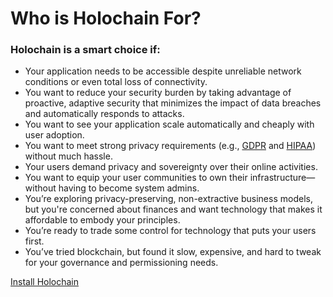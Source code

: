 # Who is Holochain For?

### Holochain is a smart choice if:

* Your application needs to be accessible despite unreliable network conditions or even total loss of connectivity.
* You want to reduce your security burden by taking advantage of proactive, adaptive security that minimizes the impact of data breaches and automatically responds to attacks.
* You want to see your application scale automatically and cheaply with user adoption.
* You want to meet strong privacy requirements (e.g., [GDPR](https://medium.com/h-o-l-o/beyond-gdpr-holo-vault-delivering-on-self-sovereign-identity-for-distributed-applications-543a5449d5c9) and [HIPAA](https://en.wikipedia.org/wiki/Health_Insurance_Portability_and_Accountability_Act#Privacy_Rule)) without much hassle.
* Your users demand privacy and sovereignty over their online activities.
* You want to equip your user communities to own their infrastructure—without having to become system admins.
* You’re exploring privacy-preserving, non-extractive business models, but you're concerned about finances and want technology that makes it affordable to embody your principles.
* You’re ready to trade some control for technology that puts your users first.
* You’ve tried blockchain, but found it slow, expensive, and hard to tweak for your governance and permissioning needs.

<div class="h-button-container">
	<a href="../install/" class="h-button">Install Holochain</a>
</div>